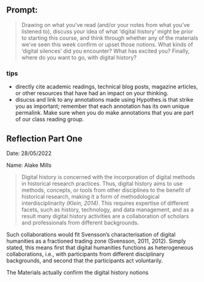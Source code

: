 ## Prompt:

> Drawing on what you’ve read (and/or your notes from what you’ve listened to), discuss your idea of what ‘digital history’ might be prior to starting this course, and think through whether any of the materials we’ve seen this week confirm or upset those notions. What kinds of ‘digital silences’ did you encounter? What has excited you? Finally, where do you want to go, with digital history?

### tips

- directly cite academic readings, technical blog posts, magazine articles, or other resources that have had an impact on your thinking.
- disucss and link to any annotations made using Hypothes.is that strike you as important; remember that each annotation has its own unique permalink. Make sure when you do make annotations that you are part of our class reading group.

## Reflection Part One

Date: 28/05/2022

Name: Alake Mills

> Digital history is concerned with the incorporation of digital methods in historical research practices. Thus, digital history aims to use methods, concepts, or tools from other disciplines to the benefit of historical research, making it a form of methodological interdisciplinarity *(Klein, 2014)*. This requires expertise of different facets, such as history, technology, and data management, and as a result many digital history activities are a collaboration of scholars and professionals from different backgrounds.

Such collaborations would fit Svensson’s characterisation of digital humanities as a fractioned trading zone (Svensson, 2011, 2012). Simply stated, this means first that digital humanities functions as heterogeneous collaborations, i.e., with participants from different disciplinary backgrounds, and second that the participants act voluntarily.

The Materials actually confirm the digital history notions